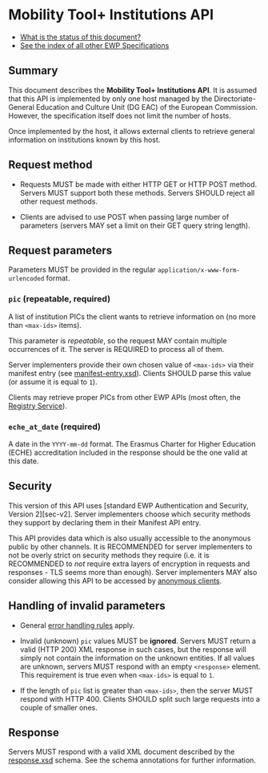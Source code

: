 Mobility Tool+ Institutions API
===============================

* [What is the status of this document?][statuses]
* [See the index of all other EWP Specifications][develhub]


Summary
-------

This document describes the **Mobility Tool+ Institutions API**.
It is assumed that this API is implemented by only one host managed by
the Directoriate-General Education and Culture Unit (DG EAC) of the European Commission.
However, the specification itself does not limit the number of hosts.

Once implemented by the host, it allows external clients to retrieve general
information on institutions known by this host.


Request method
--------------

 * Requests MUST be made with either HTTP GET or HTTP POST method. Servers MUST
   support both these methods. Servers SHOULD reject all other request methods.

 * Clients are advised to use POST when passing large number of parameters
   (servers MAY set a limit on their GET query string length).


Request parameters
------------------

Parameters MUST be provided in the regular `application/x-www-form-urlencoded`
format.


### `pic` (repeatable, required)

A list of institution PICs the client wants to retrieve information on (no more than `<max-ids>` items).

This parameter is *repeatable*, so the request MAY contain multiple occurrences
of it. The server is REQUIRED to process all of them.

Server implementers provide their own chosen value of `<max-ids>` via their manifest entry
(see [manifest-entry.xsd](manifest-entry.xsd)). Clients SHOULD parse this value
(or assume it is equal to `1`).

Clients may retrieve proper PICs from other EWP APIs (most often, the [Registry Service][registry-spec]).

### `eche_at_date` (required)

A date in the `YYYY-mm-dd` format. The Erasmus Charter for Higher Education (ECHE) accreditation
included in the response should be the one valid at this date.


Security
--------

This version of this API uses [standard EWP Authentication and Security,
Version 2][sec-v2]. Server implementers choose which security methods they
support by declaring them in their Manifest API entry.

This API provides data which is also usually accessible to the anonymous public
by other channels. It is RECOMMENDED for server implementers to not be overly
strict on security methods they require (i.e. it is RECOMMENDED to *not*
require extra layers of encryption in requests and responses - TLS seems more
than enough). Server implementers MAY also consider allowing this API to be
accessed by [anonymous clients][cliauth-none].


Handling of invalid parameters
------------------------------

 * General [error handling rules][error-handling] apply.

 * Invalid (unknown) `pic` values MUST be **ignored**.
   Servers MUST return a valid (HTTP 200) XML response in such cases, but the
   response will simply not contain the information on the unknown entities.
   If all values are unknown, servers MUST respond with an empty `<response>`
   element. This requirement is true even when `<max-ids>` is equal to `1`.

 * If the length of `pic` list is greater than `<max-ids>`, then the server MUST respond with HTTP 400.
   Clients SHOULD split such large requests into a couple of smaller ones.


Response
--------

Servers MUST respond with a valid XML document described by the
[response.xsd](response.xsd) schema. See the schema annotations for further
information.


[develhub]: http://developers.erasmuswithoutpaper.eu/
[statuses]: https://github.com/erasmus-without-paper/ewp-specs-management#statuses
[registry-spec]: https://github.com/erasmus-without-paper/ewp-specs-api-registry
[error-handling]: https://github.com/erasmus-without-paper/ewp-specs-architecture#error-handling
[cliauth-none]: https://github.com/erasmus-without-paper/ewp-specs-sec-cliauth-none
